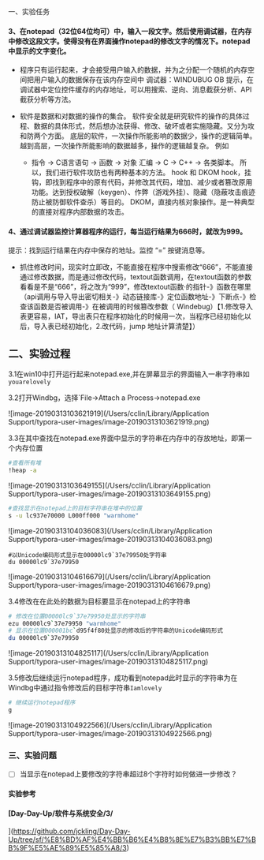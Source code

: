 一、实验任务

#### 3、在notepad（32位64位均可）中，输入一段文字。然后使用调试器，在内存中修改这段文字。使得没有在界面操作notepad的修改文字的情况下。notepad中显示的文字变化。

- 程序只有运行起来，才会接受用户输入的数据，并为之分配一个随机的内存空间把用户输入的数据保存在该内存空间中   调试器：WINDUBUG OB
  提示，在调试器中定位控件缓存的内存地址，可以用搜索、逆向、消息截获分析、API截获分析等方法。

- 软件是数据和对数据的操作的集合。
  软件安全就是研究软件的操作的具体过程、数据的具体形式，然后想办法获得、修改、破坏或者实施隐藏。又分为攻和防两个方面。
  底层的软件，一次操作所能影响的数据少，操作的逻辑简单。
  越到高层，一次操作所能影响的数据越多，操作的逻辑越复杂。
  例如
  - 指令 -> C语言语句 -> 函数 -> 对象
    汇编 -> C -> C++ -> 各类脚本。
    所以，我们进行软件攻防也有两种基本的方法。
    hook 和 DKOM
    hook，挂钩，即找到程序中的原有代码，并修改其代码，增加、减少或者篡改原用功能。达到授权破解（keygen）、作弊（游戏外挂）、隐藏（隐蔽攻击痕迹防止被防御软件查杀）等目的。
    DKOM，直接内核对象操作。是一种典型的直接对程序内部数据的攻击。

#### 4、通过调试器监控计算器程序的运行，每当运行结果为666时，就改为999。

提示：找到运行结果在内存中保存的地址。监控 “=” 按键消息等。
- 抓住修改时间，现实时立即改，不能直接在程序中搜索修改“666”，不能直接通过修改数据，而是通过修改代码，textout函数调用，在textout函数的参数看看是不是“666”，将之改为“999”，修改textout函数·的指针-》函数在哪里（api调用与导入导出密切相关-》动态链接库-》定位函数地址-》下断点-》检查该函数是否被调用-》在被调用的时候篡改参数（ Windebug）【1.修改导入表更容易，IAT，导出表只在程序初始化的时候用一次，当程序已经初始化以后，导入表已经初始化，2.改代码，jump 地址计算清楚】）
   

## 二、实验过程

3.1在win10中打开运行起来notepad.exe,并在屏幕显示的界面输入一串字符串如`youarelovely`

3.2打开Windbg，选择`File->Attach a Process->notepad.exe

![image-20190313103621919](/Users/cclin/Library/Application Support/typora-user-images/image-20190313103621919.png)

3.3在其中查找在notepad.exe界面中显示的字符串在内存中的存放地址，即第一个内存位置

```bash
#查看所有堆
!heap -a
```

![image-20190313103649155](/Users/cclin/Library/Application Support/typora-user-images/image-20190313103649155.png)

```bash
#查找显示在notepad上的目标字符串在堆中的位置
s -u lc937e70000 L000ff000 "warmhome"
```

![image-20190313104036083](/Users/cclin/Library/Application Support/typora-user-images/image-20190313104036083.png)

```bah
#以Unicode编码形式显示在00000lc9`37e79950处字符串
du 00000lc9`37e79950
```

![image-20190313104616679](/Users/cclin/Library/Application Support/typora-user-images/image-20190313104616679.png)

3.4修改在在此处的数据为目标要显示在notepad上的字符串

```bash
# 修改在位置00000lc9`37e79950处显示的字符串
ezu 00000lc9`37e79950 "warmhome"
# 显示在位置000001bc`d95f4f80处显示的修改后的字符串的Unicode编码形式
du 00000lc9`37e79950
```

![image-20190313104825117](/Users/cclin/Library/Application Support/typora-user-images/image-20190313104825117.png)

3.5修改后继续运行notepad程序，成功看到notepad此时显示的字符串为在Windbg中通过指令修改后的目标字符串`Iamlovely`

```bash
# 继续运行notepad程序
g
```

![image-20190313104922566](/Users/cclin/Library/Application Support/typora-user-images/image-20190313104922566.png)

### 三、实验问题

- [ ] 当显示在notepad上要修改的字符串超过8个字符时如何做进一步修改？

#### 实验参考

####  [Day-Day-Up/软件与系统安全/3/
](https://github.com/jckling/Day-Day-Up/tree/sf/%E8%BD%AF%E4%BB%B6%E4%B8%8E%E7%B3%BB%E7%BB%9F%E5%AE%89%E5%85%A8/3)
